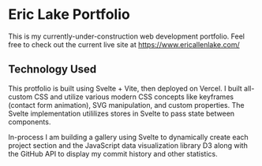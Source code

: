 # Eric Lake Portfolio
This is my currently-under-construction web development portfolio. Feel free to check out the current live site at https://www.ericallenlake.com/

## Technology Used
This protfolio is built using Svelte + Vite, then deployed on Vercel. I built all-custom CSS and utilize various modern CSS concepts like keyframes (contact form animation), SVG manipulation, and custom properties. The Svelte implementation utililizes stores in Svelte to pass state between components.

In-process I am building a gallery using Svelte to dynamically create each project section and the JavaScript data visualization library D3 along with the GitHub API to display my commit history and other statistics.

